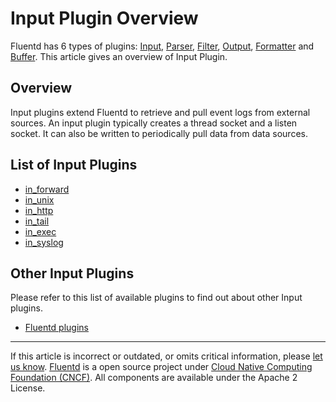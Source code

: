 # Input Plugin Overview

Fluentd has 6 types of plugins: [Input](/plugins/input/input-plugin-overview.md),
[Parser](/plugins/parser/parser-plugin-overview.md), [Filter](/plugins/filter/filter-plugin-overview.md),
[Output](/plugins/output/output-plugin-overview.md), [Formatter](/plugins/formatter/formatter-plugin-overview.md)
and [Buffer](/plugins/buffer/buffer-plugin-overview.md). This article gives an overview of
Input Plugin.


## Overview

Input plugins extend Fluentd to retrieve and pull event logs from
external sources. An input plugin typically creates a thread socket and
a listen socket. It can also be written to periodically pull data from
data sources.

## List of Input Plugins

-   [in\_forward](/plugins/input/in_forward.md)
-   [in\_unix](/plugins/input/in_unix.md)
-   [in\_http](/plugins/input/in_http.md)
-   [in\_tail](/plugins/input/in_tail.md)
-   [in\_exec](/plugins/input/in_exec.md)
-   [in\_syslog](/plugins/input/in_syslog.md)

## Other Input Plugins

Please refer to this list of available plugins to find out about other
Input plugins.

-   [Fluentd plugins](http://fluentd.org/plugin/)


------------------------------------------------------------------------

If this article is incorrect or outdated, or omits critical information,
please [let us know](https://github.com/fluent/fluentd-docs/issues?state=open).
[Fluentd](http://www.fluentd.org/) is a open source project under [Cloud Native Computing Foundation (CNCF)](https://cncf.io/). All components
are available under the Apache 2 License.
